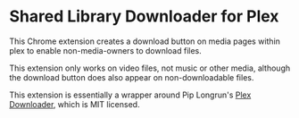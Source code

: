 # Shared Library Downloader for Plex

This Chrome extension creates a download button on media pages within plex to enable non-media-owners to download files.

This extension only works on video files, not music or other media, although the download button does also appear on non-downloadable files.

This extension is essentially a wrapper around Pip Longrun's [Plex Downloader](https://piplong.run/plxdwnld), which is MIT licensed.
